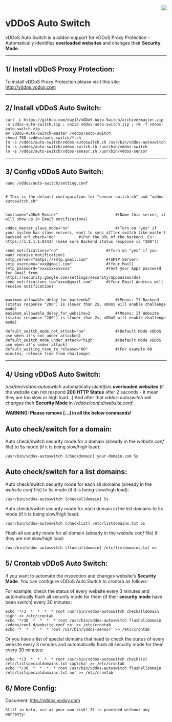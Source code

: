 <div alt="vDDoS-Auto-Switch Logo" class="separator" style="clear: both; text-align: center;">
<a href="https://lh4.googleusercontent.com/-4Q9alJIq6t4/WxJvtkED6lI/AAAAAAAAB7M/mX3JTKXyNyQcKUBNsrEQNaX98UkUQQkNACEwYBhgL/s1600/vDDoS-Auto-Switch-vDDoS-Proxy-Protection-Icon-Logo-voduy.com.png" imageanchor="1" style="margin-left: 1em; margin-right: 1em;"><img align="right" border="0" src="https://lh4.googleusercontent.com/-4Q9alJIq6t4/WxJvtkED6lI/AAAAAAAAB7M/mX3JTKXyNyQcKUBNsrEQNaX98UkUQQkNACEwYBhgL/s333/vDDoS-Auto-Switch-vDDoS-Proxy-Protection-Icon-Logo-voduy.com.png" /></a></div>

vDDoS Auto Switch
===================


vDDoS Auto Switch is a addon support for vDDoS Proxy Protection - Automatically identifies **overloaded websites** and changes their **Security Mode**.

----------

1/ Install vDDoS Proxy Protection:
-------------
To install vDDoS Proxy Protection please visit this site: http://vddos.voduy.com

----------


2/ Install vDDoS Auto Switch:
-------------
```
curl -L https://github.com/duy13/vDDoS-Auto-Switch/archive/master.zip -o vddos-auto-switch.zip ; unzip vddos-auto-switch.zip ; rm -f vddos-auto-switch.zip
mv vDDoS-Auto-Switch-master /vddos/auto-switch
chmod 700 /vddos/auto-switch/*.sh
ln -s /vddos/auto-switch/vddos-autoswitch.sh /usr/bin/vddos-autoswitch
ln -s /vddos/auto-switch/vddos-switch.sh /usr/bin/vddos-switch
ln -s /vddos/auto-switch/vddos-sensor.sh /usr/bin/vddos-sensor

```

----------

3/ Config vDDoS Auto Switch:
-------------

```
nano /vddos/auto-switch/setting.conf


# This is the default configuration for "sensor-switch.sh" and "vddos-autoswitch.sh"


hostname="vDDoS Master"							#(Name this server, it will show up in Email notifications)

vddos_master_slave_mode="no"					#(Turn on "yes" if your system has slave servers, want to sync affter switch like master)
backend_url_check="no"			#(Put the URL of the backend. Ex: https://1.1.1.1:8443/ (make sure Backend status response is "200"))

send_notifications="no"						#(Turn on "yes" if you want receive notification)
smtp_server="smtps://smtp.gmail.com"		#(SMTP Server)
smtp_username="xxx@gmail.com"				#(Your Mail)
smtp_password="xxxxxxxxxxxxx" 				#(Get your Apps password for Gmail from https://security.google.com/settings/security/apppasswords)
send_notifications_to="xxxx@gmail.com"		#(Your Email Address will receive notification)


maximum_allowable_delay_for_backend=2 			#(Means: If Backend (status response "200") is slower than 2s, vDDoS will enable challenge mode)
maximum_allowable_delay_for_website=2 			#(Means: If Website (status response "200") is slower than 2s, vDDoS will enable challenge mode)

default_switch_mode_not_attack="no"				#(Default Mode vDDoS use when it's not under attacked)
default_switch_mode_under_attack="high"			#(Default Mode vDDoS use when it's under attack)
default_waiting_time_to_release="60"			#(For example 60 minutes, release time from challenge)

```


----------

4/ Using vDDoS Auto Switch:
-------------

*/usr/bin/vddos-autoswitch* automatically *identifies* **overloaded websites**  (if the website can not respond **200 HTTP Status** after 2 seconds - it mean they are too slow or high load...) And after that *vddos-autoswitch* will *changes* their **Security Mode** in */vddos/conf.d/website.conf*:

**WARNING: Please remove [...] in all the below commands!**

Auto check/switch for a domain:
-------------

Auto check/switch security mode for a domain (already in the *website.conf* file) to 5s mode (if it is being slow/high load):
```
/usr/bin/vddos-autoswitch [checkdomain] your-domain.com 5s

```

Auto check/switch for a list domains:
-------------

Auto check/switch security mode for each all domains (already in the *website.conf* file) to 5s mode (if it is being slow/high load):
```
/usr/bin/vddos-autoswitch [checkalldomain] 5s

```

Auto check/switch security mode for each domain in the list domains to 5s mode (if it is being slow/high load):
```
/usr/bin/vddos-autoswitch [checklist] /etc/listdomains.txt 5s

```

Flush all security mode for all domain (already in the *website.conf* file) if they are not slow/high load:
```
/usr/bin/vddos-autoswitch [flushalldomain] /etc/listdomains.txt no

```

5/ Crontab vDDoS Auto Switch:
-------------

If you want to automate the inspection and changes website's **Security Mode**. You can configure vDDoS Auto Switch to crontab as follows:

For example, check the status of every website every 3 minutes and automatically flush all security mode for them (if their **security mode** have been switch) every 30 minutes:
```
echo '*/3  *  *  *  * root /usr/bin/vddos-autoswitch checkalldomain high' >> /etc/crontab
echo '*/30  *  *  *  * root /usr/bin/vddos-autoswitch flushalldomain /vddos/conf.d/website.conf no' >> /etc/crontab
echo '*  *  *  *  * root /usr/bin/vddos-sensor' >> /etc/crontab
```
Or you have a list of special domains that need to check the status of every website every 3 minutes and automatically flush all security mode for them every 30 minutes: 
```
echo '*/3  *  *  *  * root /usr/bin/vddos-autoswitch checklist /etc/listspecialdomains.txt captcha' >> /etc/crontab
echo '*/30  *  *  *  * root /usr/bin/vddos-autoswitch flushalldomain /etc/listspecialdomains.txt no' >> /etc/crontab

```


6/ More Config:
---------------
Document: http://vddos.voduy.com
```
Still in beta, use at your own risk! It is provided without any warranty!
```